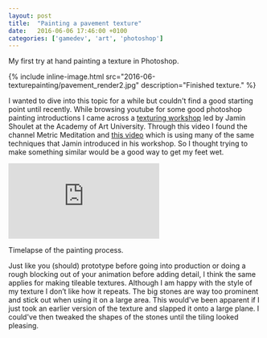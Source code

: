 ```yaml
---
layout: post
title:  "Painting a pavement texture"
date:   2016-06-06 17:46:00 +0100
categories: ['gamedev', 'art', 'photoshop']
---
```


My first try at hand painting a texture in Photoshop.

{% include inline-image.html src="2016-06-texturepainting/pavement_render2.jpg" description="Finished texture." %}


<!--more-->

I wanted to dive into this topic for a while but couldn't find a good starting point until recently. While browsing youtube for some good photoshop painting introductions I came across a [texturing workshop](https://www.youtube.com/watch?v=c_GWVez_UHM) led by Jamin Shoulet at the Academy of Art University. Through this video I found the channel Metric Meditation and [this video](https://www.youtube.com/watch?v=udMjSV6cFmE) which is using many of the same techniques that Jamin introduced in his workshop. So I thought trying to make something similar would be a good way to get my feet wet.

<p>
    <div class="inline-image" style="display: block;"><div class="video-container">
        <iframe src="https://www.youtube.com/embed/zU3FlqjgjEM" frameborder="0"></iframe>
        </div>      
        <p>Timelapse of the painting process.</p>
    </div>
</p>

Just like you (should) prototype before going into production or doing a rough blocking out of your animation before adding detail, I think the same applies for making tileable textures. Although I am happy with the style of my texture I don’t like how it repeats. The big stones are way too prominent and stick out when using it on a large area. This would've been apparent if I just took an earlier version of the texture and slapped it onto a large plane. I could've then tweaked the shapes of the stones until the tiling looked pleasing. 